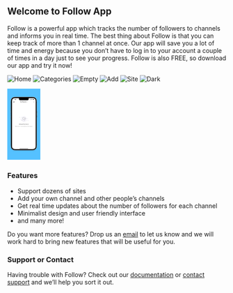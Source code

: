 ## Welcome to Follow App

Follow is a powerful app which tracks the number of followers to channels and informs you in real time.
The best thing about Follow is that you can keep track of more than 1 channel at once.
Our app will save you a lot of time and energy because you don’t have to log in to your account a couple of times in a day just to see your progress. Follow is also FREE, so download our app and try it now!  

![Home](/app-screenshots/6.5-inch_Home.png|width=100)
![Categories](/app-screenshots/6.5-inch_Categories.png|width=100)
![Empty](/app-screenshots/6.5-inch_Empty.png|width=100)
![Add](/app-screenshots/6.5-inch_Add.png|width=100)
![Site](/app-screenshots/6.5-inch_Site.png|width=100)
![Dark](/app-screenshots/6.5-inch_Dark.png|width=100)

<img src="./app-screenshots/6.5-inch_Empty.png" width="15%" height="15%">

### Features 
- Support dozens of sites
- Add your own channel and other people’s channels
- Get real time updates about the number of followers for each channel
- Minimalist design and user friendly interface
- and many more!

Do you want more features? Drop us an [email](mailto:billowstudio@gmail.com) to let us know and we will work hard to bring new features that will be useful for you.

### Support or Contact

Having trouble with Follow? Check out our [documentation](https://docs.github.com/categories/github-pages-basics/) or [contact support](mailto:billowstudio@gmail.com) and we’ll help you sort it out.
